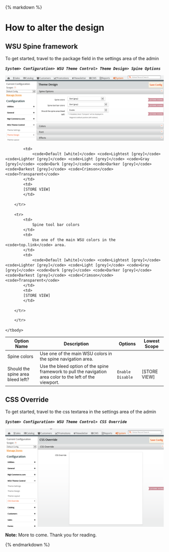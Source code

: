 {% markdown %}
# How to alter the design

## WSU Spine framework
To get started, travel to the package field in the settings area of the admin

***`System> Configuration> WSU Theme Control> Theme Design> Spine Options`***


![set the package](site/images/design-spine-options.png)

<table>
	<thead>
		<tr><th>Option Name</th><th>Description</th><th>Options</th><th>Lowest Scope</th></tr>
	</thead>
	<tbody>
		<tr>
			<td>
				Spine colors 
			</td>
			<td>
				Use one of the main WSU colors in the spine navigation area.
			</td>

			<td>
				<code>Default [white]</code> <code>Lightest [grey]</code> <code>Lighter [grey]</code> <code>Light [grey]</code> <code>Gray [grey]</code> <code>Dark [grey]</code> <code>Darker [grey]</code> <code>Darkest [grey]</code> <code>Crimson</code> <code>Transparent</code>
			</td>
			<td>
			[STORE VIEW]
			</td>

		</tr>
		
		<tr>
			<td>
				Spine tool bar colors 
			</td>
			<td>
				Use one of the main WSU colors in the <code>top.link</code> area.
			</td>
			<td>
				<code>Default [white]</code> <code>Lightest [grey]</code> <code>Lighter [grey]</code> <code>Light [grey]</code> <code>Gray [grey]</code> <code>Dark [grey]</code> <code>Darker [grey]</code> <code>Darkest [grey]</code> <code>Crimson</code> <code>Transparent</code>
			</td>
			<td>
			[STORE VIEW]
			</td>

		</tr>
<tr>
			<td>
				Should the spine area bleed left? 
			</td>
			<td>
				Use the bleed option of the spine framework to pull the navigation area color to the left of the viewport.
			</td>
			<td>
				<code>Enable</code> <code>Disable</code>
			</td>
			<td>
			[STORE VIEW]
			</td>

		</tr>
		
	</tbody>


</table>



## CSS Override
To get started, travel to the css textarea in the settings area of the admin

***`System> Configuration> WSU Theme Control> CSS Override`***


![set the package](site/images/design-css-override.png)


**Note:** More to come. Thank you for reading.
	
{% endmarkdown %}
